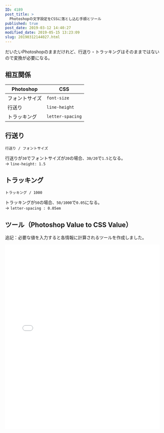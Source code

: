 ```yaml
---
ID: 4189
post_title: >
  Photoshopの文字設定をCSSに落とし込む手順とツール
published: true
post_date: 2019-03-12 14:40:27
modified_date: 2019-05-15 13:23:09
slug: 20190312144027.html
---
```

<p>だいたいPhotoshopのままだけれど、行送り・トラッキングはそのままではないので変換が必要になる。</p>
<p><!--more--></p>
<h2>相互関係</h2>
<table>
<thead>
<tr>
<th>Photoshop</th>
<th>CSS</th>
</tr>
</thead>
<tbody>
<tr>
<td>フォントサイズ</td>
<td><code>font-size</code></td>
</tr>
<tr>
<td>行送り</td>
<td><code>line-height</code></td>
</tr>
<tr>
<td>トラッキング</td>
<td><code>letter-spacing</code></td>
</tr>
</tbody>
</table>
<h2>行送り</h2>
<pre><code>行送り / フォントサイズ
</code></pre>
<p>行送りが<code>30</code>でフォントサイズが<code>20</code>の場合、<code>30/20</code>で<code>1.5</code>となる。<br />
→ <code>line-height: 1.5</code></p>
<h2>トラッキング</h2>
<pre><code>トラッキング / 1000
</code></pre>
<p>トラッキングが<code>50</code>の場合、<code>50/1000</code>で<code>0.05</code>になる。<br />
→ <code>letter-spacing : 0.05em</code></p>
<h2>ツール（Photoshop Value to CSS Value）</h2>
<p>追記：必要な値を入力すると各情報に計算されるツールを作成しました。</p>
<p><iframe height="600" style="width: 100%;" scrolling="no" title="Photoshop Value to CSS Value" src="//codepen.io/hiro0218/embed/pmReLQ/?height=600&#038;theme-id=0&#038;default-tab=result" frameborder="no" allowtransparency="true" allowfullscreen="true"><br />
  See the Pen <a href='https://codepen.io/hiro0218/pen/pmReLQ/'>Photoshop Value to CSS Value</a> by hiro<br />
  (<a href='https://codepen.io/hiro0218'>@hiro0218</a>) on <a href='https://codepen.io'>CodePen</a>.<br />
</iframe></p>